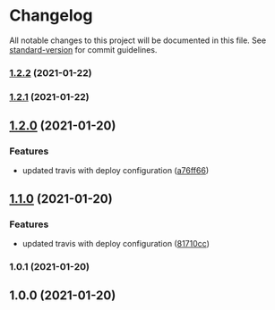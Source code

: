 # Changelog

All notable changes to this project will be documented in this file. See [standard-version](https://github.com/conventional-changelog/standard-version) for commit guidelines.

### [1.2.2](https://github.com/kikret/demo-creavi-user/compare/v1.2.1...v1.2.2) (2021-01-22)

### [1.2.1](https://github.com/kikret/demo-creavi-user/compare/v1.2.0...v1.2.1) (2021-01-22)

## [1.2.0](https://github.com/kikret/demo-creavi-user/compare/v1.1.0...v1.2.0) (2021-01-20)


### Features

* updated travis with deploy configuration ([a76ff66](https://github.com/kikret/demo-creavi-user/commit/a76ff66754ab8c53f132a0f1309a91927a94fddd))

## [1.1.0](https://github.com/kikret/demo-creavi-user/compare/v1.0.1...v1.1.0) (2021-01-20)


### Features

* updated travis with deploy configuration ([81710cc](https://github.com/kikret/demo-creavi-user/commit/81710cc539904000ec580500b23628e829f0dbee))

### 1.0.1 (2021-01-20)

## 1.0.0 (2021-01-20)
